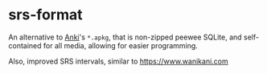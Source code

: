 # srs-format

An alternative to [Anki](https://apps.ankiweb.net)'s `*.apkg`, that is non-zipped peewee SQLite, and self-contained for all media, allowing for easier programming.

Also, improved SRS intervals, similar to https://www.wanikani.com
